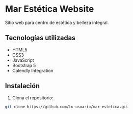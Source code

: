 # Mar Estética Website

Sitio web para centro de estética y belleza integral.

## Tecnologías utilizadas
- HTML5
- CSS3
- JavaScript
- Bootstrap 5
- Calendly Integration

## Instalación

1. Clona el repositorio:
```bash
git clone https://github.com/tu-usuario/mar-estetica.git